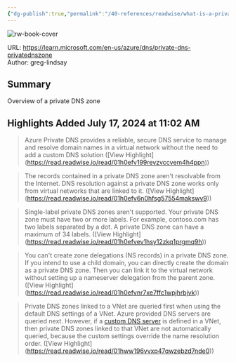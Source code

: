 ```yaml
---
{"dg-publish":true,"permalink":"/40-references/readwise/what-is-a-private-azure-dns-zone/","tags":["rw/articles"]}
---
```



![rw-book-cover](https://learn.microsoft.com/en-us/media/logos/logo-ms-social.png)

  

URL: <https://learn.microsoft.com/en-us/azure/dns/private-dns-privatednszone>  
Author: greg-lindsay

## Summary

Overview of a private DNS zone

## Highlights Added July 17, 2024 at 11:02 AM

> Azure Private DNS provides a reliable, secure DNS service to manage and resolve domain names in a virtual network without the need to add a custom DNS solution ([View Highlight] (<https://read.readwise.io/read/01h0efv199revzvccvem4h4ppn>))

> The records contained in a private DNS zone aren't resolvable from the Internet. DNS resolution against a private DNS zone works only from virtual networks that are linked to it. ([View Highlight] (<https://read.readwise.io/read/01h0efv6n0hfsg57554makswv9>))

> Single-label private DNS zones aren't supported. Your private DNS zone must have two or more labels. For example, contoso.com has two labels separated by a dot. A private DNS zone can have a maximum of 34 labels. ([View Highlight] (<https://read.readwise.io/read/01h0efvev1hsy12zkq1prgmq9h>))

> You can't create zone delegations (NS records) in a private DNS zone. If you intend to use a child domain, you can directly create the domain as a private DNS zone. Then you can link it to the virtual network without setting up a nameserver delegation from the parent zone. ([View Highlight] (<https://read.readwise.io/read/01h0efvnr7xe7ffc1wpjhrbjvk>))

> Private DNS zones linked to a VNet are queried first when using the default DNS settings of a VNet. Azure provided DNS servers are queried next. However, if a [custom DNS server](https://learn.microsoft.com/en-us/azure/dns/private-dns-privatednszone/../virtual-network/manage-virtual-network#change-dns-servers) is defined in a VNet, then private DNS zones linked to that VNet are not automatically queried, because the custom settings override the name resolution order. ([View Highlight] (<https://read.readwise.io/read/01hww196vvxp47qwzebzd7nde0>))
